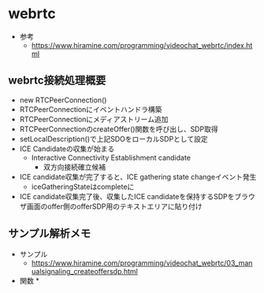 # webrtc

* 参考
  * https://www.hiramine.com/programming/videochat_webrtc/index.html

## webrtc接続処理概要

* new RTCPeerConnection()
* RTCPeerConnectionにイベントハンドラ構築
* RTCPeerConnectionにメディアストリーム追加
* RTCPeerConnectionのcreateOffer()関数を呼び出し、SDP取得
* setLocalDescription()で上記SDOをローカルSDPとして設定
* ICE Candidateの収集が始まる
  * Interactive Connectivity Establishment candidate
    * 双方向接続確立候補
* ICE candidate収集が完了すると、ICE gathering state changeイベント発生
  * iceGatheringStateはcompleteに
* ICE candidate収集完了後、収集したICE candidateを保持するSDPをブラウザ画面のoffer側のofferSDP用のテキストエリアに貼り付け

## サンプル解析メモ

* サンプル
  * https://www.hiramine.com/programming/videochat_webrtc/03_manualsignaling_createoffersdp.html
* 関数
  * 